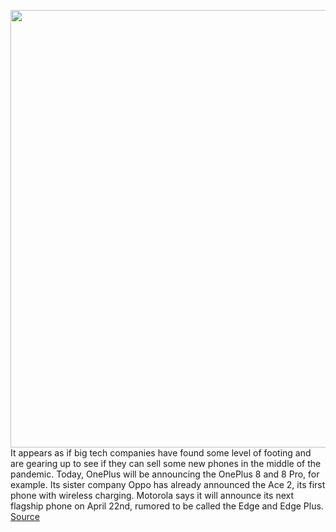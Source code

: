 <img src='https://cdn.vox-cdn.com/thumbor/gmywYE0nbVyqYhu_jRTECQ9-VCE=/0x0:660x510/1200x800/filters:focal(278x203:382x307)/cdn.vox-cdn.com/uploads/chorus_image/image/66649130/OnePlus_8_Pro_1585743369_0_12.0.png' width='700px' /><br/>
It appears as if big tech companies have found some level of footing and are gearing up to see if they can sell some new phones in the middle of the pandemic. Today, OnePlus will be announcing the OnePlus 8 and 8 Pro, for example. Its sister company Oppo has already announced the Ace 2, its first phone with wireless charging. Motorola says it will announce its next flagship phone on April 22nd, rumored to be called the Edge and Edge Plus.
<a href='https://www.theverge.com/2020/4/14/21214597/spring-phone-release-season-oneplus-moto-google-apple'> Source <a/>